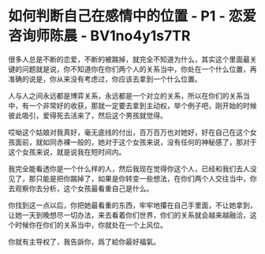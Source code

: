 # 如何判断自己在感情中的位置 - P1 - 恋爱咨询师陈晨 - BV1no4y1s7TR

很多人总是不断的恋爱，不断的被踹掉，就完全不知道为什么，其实这个里面最关键的问题就是说，你不知道你在你们两个人的关系当中，你处在一个什么位置，再准确的说是，你从来没有考虑过，你应该去拿到一个什么位置。

人与人之间永远都是博弈关系，永远都是一个对立的关系，所以在你们的关系当中，有一个非常好的收获，那就一定要去拿到主动权，举个例子吧，刚开始的时候彼此吸引，爱得死去活来了，然后这个男孩就觉得。

哎呦这个姑娘对我真好，毫无底线的付出，百万百万也对她好，好在自己在这个女孩面前，就如同赤裸一般的，她对于这个女孩来说，没有任何的神秘感了，那对于这个女孩来说，就是说我在短时间内。

我完全能看透你是一个什么样的人，然后我现在觉得你这个人，已经和我们去人没见了，那只能是把你踹掉了，如果是你转变一些想法，在你们两个人交往当中，你去观察你去分析，这个女孩最看重自己是什么。

你找到这一点以后，你把她最看重的东西，牢牢地攥在自己手里面，不让她拿到，让她一天到晚想尽一切办法，来去看着你们世界，你们的关系就会越来越融洽，这个时候你在你们的关系当中，你就处在一个上风位。

你就有主导权了，我告訴你，爲了給你最好福氣。